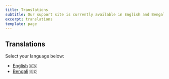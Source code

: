 ```yaml
---
title: Translations
subtitle: Our support site is currently available in English and Bengali.
excerpt: translations
template: page
---
```

## Translations
Select your language below:
- [English](https://en-support.callhome.sg) 🇺🇸
- [Bengali](https://bn-support.callhome.sg) 🇧🇩